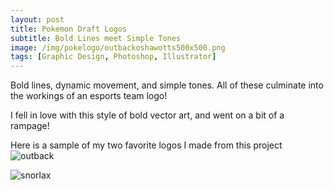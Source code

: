 ```yaml
---
layout: post
title: Pokemon Draft Logos
subtitle: Bold Lines meet Simple Tones
image: /img/pokelogo/outbackoshawotts500x500.png
tags: [Graphic Design, Photoshop, Illustrator]
---
```

Bold lines, dynamic movement, and simple tones. All of these culminate into the workings of an esports team logo!

I fell in love with this style of bold vector art, and went on a bit of a rampage!  

Here is a sample of my two favorite logos I made from this project![outback](https://i.imgur.com/4ARLwOK.png)  

![snorlax](https://i.imgur.com/L084Ytk.png)
